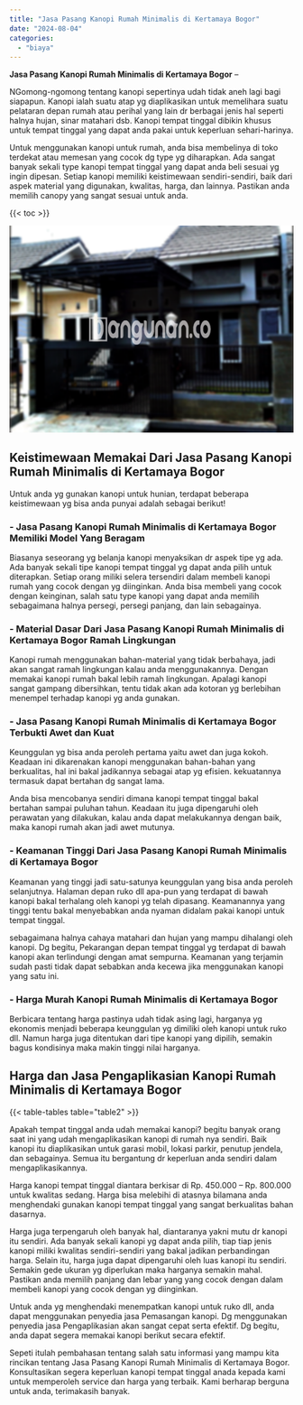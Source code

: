 ```yaml
---
title: "Jasa Pasang Kanopi Rumah Minimalis di Kertamaya Bogor"
date: "2024-08-04"
categories: 
  - "biaya"
---
```


**Jasa Pasang Kanopi Rumah Minimalis di Kertamaya Bogor** –

NGomong-ngomong tentang kanopi sepertinya udah tidak aneh lagi bagi siapapun. Kanopi ialah suatu atap yg diaplikasikan untuk memelihara suatu pelataran depan rumah atau perihal yang lain dr berbagai jenis hal seperti halnya hujan, sinar matahari dsb. Kanopi tempat tinggal dibikin khusus untuk tempat tinggal yang dapat anda pakai untuk keperluan sehari-harinya.

Untuk menggunakan kanopi untuk rumah, anda bisa membelinya di toko terdekat atau memesan yang cocok dg type yg diharapkan. Ada sangat banyak sekali type kanopi tempat tinggal yang dapat anda beli sesuai yg ingin dipesan. Setiap kanopi memiliki keistimewaan sendiri-sendiri, baik dari aspek material yang digunakan, kwalitas, harga, dan lainnya. Pastikan anda memilih canopy yang sangat sesuai untuk anda.

{{< toc >}}

![Jasa Pasang Kanopi Rumah Minimalis di Kertamaya Bogor](/images/harga-kanopi-minimalis-50.png)

## Keistimewaan Memakai Dari Jasa Pasang Kanopi Rumah Minimalis di Kertamaya Bogor

Untuk anda yg gunakan kanopi untuk hunian, terdapat beberapa keistimewaan yg bisa anda punyai adalah sebagai berikut!

### \- Jasa Pasang Kanopi Rumah Minimalis di Kertamaya Bogor Memiliki Model Yang Beragam

Biasanya seseorang yg belanja kanopi menyaksikan dr aspek tipe yg ada. Ada banyak sekali tipe kanopi tempat tinggal yg dapat anda pilih untuk diterapkan. Setiap orang miliki selera tersendiri dalam membeli kanopi rumah yang cocok dengan yg diinginkan. Anda bisa membeli yang cocok dengan keinginan, salah satu type kanopi yang dapat anda memilih sebagaimana halnya persegi, persegi panjang, dan lain sebagainya.

### \- Material Dasar Dari Jasa Pasang Kanopi Rumah Minimalis di Kertamaya Bogor Ramah Lingkungan

Kanopi rumah menggunakan bahan-material yang tidak berbahaya, jadi akan sangat ramah lingkungan kalau anda menggunakannya. Dengan memakai kanopi rumah bakal lebih ramah lingkungan. Apalagi kanopi sangat gampang dibersihkan, tentu tidak akan ada kotoran yg berlebihan menempel terhadap kanopi yg anda gunakan.

### \- Jasa Pasang Kanopi Rumah Minimalis di Kertamaya Bogor Terbukti Awet dan Kuat

Keunggulan yg bisa anda peroleh pertama yaitu awet dan juga kokoh. Keadaan ini dikarenakan kanopi menggunakan bahan-bahan yang berkualitas, hal ini bakal jadikannya sebagai atap yg efisien. kekuatannya termasuk dapat bertahan dg sangat lama.

Anda bisa mencobanya sendiri dimana kanopi tempat tinggal bakal bertahan sampai puluhan tahun. Keadaan itu juga dipengaruhi oleh perawatan yang dilakukan, kalau anda dapat melakukannya dengan baik, maka kanopi rumah akan jadi awet mutunya.

### \- Keamanan Tinggi Dari Jasa Pasang Kanopi Rumah Minimalis di Kertamaya Bogor

Keamanan yang tinggi jadi satu-satunya keunggulan yang bisa anda peroleh selanjutnya. Halaman depan ruko dll apa-pun yang terdapat di bawah kanopi bakal terhalang oleh kanopi yg telah dipasang. Keamanannya yang tinggi tentu bakal menyebabkan anda nyaman didalam pakai kanopi untuk tempat tinggal.

sebagaimana halnya cahaya matahari dan hujan yang mampu dihalangi oleh kanopi. Dg begitu, Pekarangan depan tempat tinggal yg terdapat di bawah kanopi akan terlindungi dengan amat sempurna. Keamanan yang terjamin sudah pasti tidak dapat sebabkan anda kecewa jika menggunakan kanopi yang satu ini.

### \- Harga Murah Kanopi Rumah Minimalis di Kertamaya Bogor

Berbicara tentang harga pastinya udah tidak asing lagi, harganya yg ekonomis menjadi beberapa keunggulan yg dimiliki oleh kanopi untuk ruko dll. Namun harga juga ditentukan dari tipe kanopi yang dipilih, semakin bagus kondisinya maka makin tinggi nilai harganya.

## Harga dan Jasa Pengaplikasian Kanopi Rumah Minimalis di Kertamaya Bogor

{{< table-tables table="table2" >}}

Apakah tempat tinggal anda udah memakai kanopi? begitu banyak orang saat ini yang udah mengaplikasikan kanopi di rumah nya sendiri. Baik kanopi itu diaplikasikan untuk garasi mobil, lokasi parkir, penutup jendela, dan sebagainya. Semua itu bergantung dr keperluan anda sendiri dalam mengaplikasikannya.

Harga kanopi tempat tinggal diantara berkisar di Rp. 450.000 – Rp. 800.000 untuk kwalitas sedang. Harga bisa melebihi di atasnya bilamana anda menghendaki gunakan kanopi tempat tinggal yang sangat berkualitas bahan dasarnya.

Harga juga terpengaruh oleh banyak hal, diantaranya yakni mutu dr kanopi itu sendiri. Ada banyak sekali kanopi yg dapat anda pilih, tiap tiap jenis kanopi miliki kwalitas sendiri-sendiri yang bakal jadikan perbandingan harga. Selain itu, harga juga dapat dipengaruhi oleh luas kanopi itu sendiri. Semakin gede ukuran yg diperlukan maka harganya semakin mahal. Pastikan anda memilih panjang dan lebar yang yang cocok dengan dalam membeli kanopi yang cocok dengan yg diinginkan.

Untuk anda yg menghendaki menempatkan kanopi untuk ruko dll, anda dapat menggunakan penyedia jasa Pemasangan kanopi. Dg menggunakan penyedia jasa Pengaplikasian akan sangat cepat serta efektif. Dg begitu, anda dapat segera memakai kanopi berikut secara efektif.

Sepeti itulah pembahasan tentang salah satu informasi yang mampu kita rincikan tentang Jasa Pasang Kanopi Rumah Minimalis di Kertamaya Bogor. Konsultasikan segera keperluan kanopi tempat tinggal anada kepada kami untuk memperoleh service dan harga yang terbaik. Kami berharap berguna untuk anda, terimakasih banyak.
